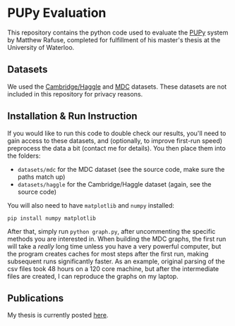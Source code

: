 # PUPy Evaluation

This repository contains the python code used to evaluate the [PUPy](https://github.com/mattrafuse/PUPy) system by Matthew Rafuse, completed for fulfillment of his master's thesis at the University of Waterloo.

## Datasets

We used the [Cambridge/Haggle](https://crawdad.org/cambridge/haggle/20090529/) and [MDC](https://www.idiap.ch/dataset/mdc) datasets. These datasets are not included in this repository for privacy reasons.

## Installation & Run Instruction

If you would like to run this code to double check our results, you'll need to gain access to these datasets, and (optionally, to improve first-run speed) preprocess the data a bit (contact me for details). You then place them into the folders:

- `datasets/mdc` for the MDC dataset (see the source code, make sure the paths match up)
- `datasets/haggle` for the Cambridge/Haggle dataset (again, see the source code)

You will also need to have `matplotlib` and `numpy` installed:

```
pip install numpy matplotlib
```

After that, simply run `python graph.py`, after uncommenting the specific methods you are interested in. When building the MDC graphs, the first run will take a *really* long time unless you have a very powerful computer, but the program creates caches for most steps after the first run, making subsequent runs significantly faster. As an example, original parsing of the csv files took 48 hours on a 120 core machine, but after the intermediate files are created, I can reproduce the graphs on my laptop.

## Publications

 My thesis is currently posted [here](https://uwspace.uwaterloo.ca/handle/10012/16910).
